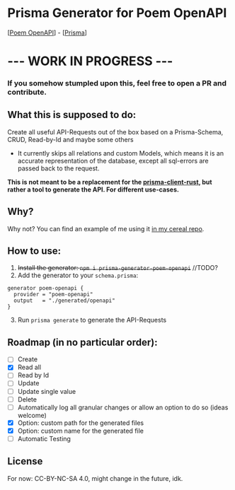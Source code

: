 # Prisma Generator for Poem OpenAPI

[[Poem OpenAPI](https://crates.io/crates/poem-openapi)] - [[Prisma](https://www.prisma.io/)]

# --- WORK IN PROGRESS ---

### If you somehow stumpled upon this, feel free to open a PR and contribute.

## What this is supposed to do:
Create all useful API-Requests out of the box based on a Prisma-Schema, CRUD, Read-by-Id and maybe some others
- It currently skips all relations and custom Models, which means it is an accurate representation of the database, except all sql-errors are passed back to the request.

**This is not meant to be a replacement for the [prisma-client-rust](https://github.com/Brendonovich/prisma-client-rust), but rather a tool to generate the API. For different use-cases.**

## Why?
Why not? You can find an example of me using it [in my cereal repo](https://github.com/thelexoplexx/cereal).

## How to use:
1. ~~Install the generator: `npm i prisma-generator-poem-openapi`~~ //TODO?
2. Add the generator to your `schema.prisma`:
```prisma
generator poem-openapi {
  provider = "poem-openapi"
  output   = "./generated/openapi"
}
```
3. Run `prisma generate` to generate the API-Requests

## Roadmap (in no particular order):
- [ ] Create
- [x] Read all
- [ ] Read by Id
- [ ] Update
- [ ] Update single value
- [ ] Delete
- [ ] Automatically log all granular changes or allow an option to do so (ideas welcome)
- [x] Option: custom path for the generated files
- [x] Option: custom name for the generated file
- [ ] Automatic Testing 

## License
For now: CC-BY-NC-SA 4.0, might change in the future, idk.